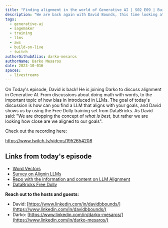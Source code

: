 ```yaml
---
title: "Finding alignment in the world of Generative AI | S02 E09 | Build On Generative AI"
description: "We are back again with David Bounds, this time looking at how to find alignment in the world of Generative AI, and no that is not a philosophical question"
tags:
  - generative-ai
  - sagemaker
  - training
  - llms
  - aws
  - build-on-live
  - twitch
authorGithubAlias: darko-mesaros
authorName: Darko Mesaros
date: 2023-10-016
spaces:
  - livestreams
---
```

On Today's episode, David is back! He is joining Darko to discuss alignment in Generative AI. From discussions about doing math with words, to the important topic of how bias in introduced in LLMs. The goal of today's discussion is how can you find a LLM that aligns with your goals, and David shows us by using the Free Dolly training set from DataBricks. As David said: "We are dropping the concept of *what is best*, but rather we are looking how close are we aligned to our goals".

Check out the recording here:

https://www.twitch.tv/videos/1952654208

## Links from today's episode

- [Word Vectors](https://towardsdatascience.com/word-vectors-and-word-meaning-90493d13af76)
- [Survey on Alignin LLMs](https://arxiv.org/abs/2307.12966)
- [Repo with the information and content on LLM Alignment](https://github.com/GaryYufei/AlignLLMHumanSurvey)
- [DataBricks Free Dolly](https://www.databricks.com/blog/2023/04/12/dolly-first-open-commercially-viable-instruction-tuned-llm)

**Reach out to the hosts and guests:**

- David: [https://www.linkedin.com/in/davidbbounds/](https://www.linkedin.com/in/davidbbounds/)
- Darko: [https://www.linkedin.com/in/darko-mesaros/](https://www.linkedin.com/in/darko-mesaros/)
